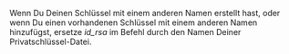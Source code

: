 Wenn Du Deinen Schlüssel mit einem anderen Namen erstellt hast, oder wenn Du einen vorhandenen Schlüssel mit einem anderen Namen hinzufügst, ersetze *id_rsa* im Befehl durch den Namen Deiner Privatschlüssel-Datei.

